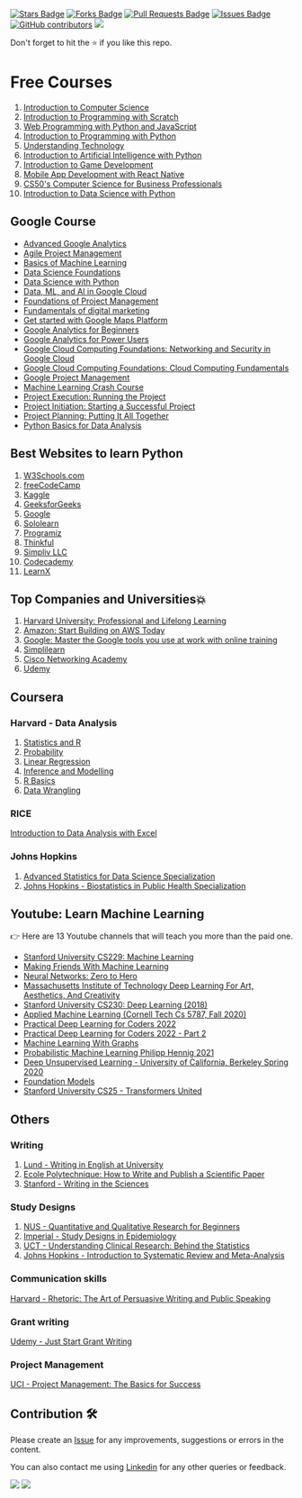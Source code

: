 <a href="https://github.com/drshahizan/research-material/stargazers"><img src="https://img.shields.io/github/stars/drshahizan/research-material" alt="Stars Badge"/></a>
<a href="https://github.com/drshahizan/research-material/network/members"><img src="https://img.shields.io/github/forks/drshahizan/research-material" alt="Forks Badge"/></a>
<a href="https://github.com/drshahizan/research-material/pulls"><img src="https://img.shields.io/github/issues-pr/drshahizan/research-material" alt="Pull Requests Badge"/></a>
<a href="https://github.com/drshahizan/research-material/issues"><img src="https://img.shields.io/github/issues/drshahizan/research-material" alt="Issues Badge"/></a>
<a href="https://github.com/drshahizan/research-material/graphs/contributors"><img alt="GitHub contributors" src="https://img.shields.io/github/contributors/drshahizan/research-material?color=2b9348"></a>
![](https://visitor-badge.glitch.me/badge?page_id=drshahizan/research-material)

Don't forget to hit the :star: if you like this repo.

# Free Courses

1. [Introduction to Computer Science](https://t.co/mIKQfC0QlT)
2. [Introduction to Programming with Scratch](https://t.co/vRxv647Hqg)
3. [Web Programming with Python and JavaScript](https://t.co/HzBmdTEdkT)
4. [Introduction to Programming with Python](https://t.co/hRyuMNzlhM)
5. [Understanding Technology](https://t.co/FDKXqMe4Pj)
6. [Introduction to Artificial Intelligence with Python](https://t.co/VoINVOJQtb)
7. [Introduction to Game Development](https://t.co/wXKNw24tz8)
8. [Mobile App Development with React Native](https://t.co/e7L22cjRYn)
9. [CS50's Computer Science for Business Professionals](https://t.co/w3IxVWTNnq)
10. [Introduction to Data Science with Python](https://t.co/jjrip2gHGj)

## Google Course

- [Advanced Google Analytics](https://lnkd.in/d4dAz8k)
- [Agile Project Management](https://lnkd.in/dMBKgSBV)
- [Basics of Machine Learning](https://lnkd.in/dcYBku7i)
- [Data Science Foundations](https://lnkd.in/d5Dz7q8Y)
- [Data Science with Python](https://lnkd.in/d5BE_D3F)
- [Data, ML, and AI in Google Cloud](https://lnkd.in/d8Ctes66)
- [Foundations of Project Management](https://lnkd.in/dRdNhVhK)
- [Fundamentals of digital marketing](https://lnkd.in/dsqp646j)
- [Get started with Google Maps Platform](https://lnkd.in/dn3PkapX)
- [Google Analytics for Beginners](https://lnkd.in/dTeE2c9n)
- [Google Analytics for Power Users](https://lnkd.in/dQiZiB5m)
- [Google Cloud Computing Foundations: Networking and Security in Google Cloud](https://lnkd.in/d4Pbk5ns)
- [Google Cloud Computing Foundations: Cloud Computing Fundamentals](https://lnkd.in/dYW5FF_B)
- [Google Project Management](https://lnkd.in/dBKUUBgt)
- [Machine Learning Crash Course](https://lnkd.in/dmZinF4p)
- [Project Execution: Running the Project](https://lnkd.in/dZiESFRK)
- [Project Initiation: Starting a Successful Project](https://lnkd.in/dDKzVPnX)
- [Project Planning: Putting It All Together](https://lnkd.in/dtDB9xDA)
- [Python Basics for Data Analysis](https://lnkd.in/dkSXX5EU)

## Best Websites to learn Python

1. [W3Schools.com](https://lnkd.in/dxDE3jWb)
2. [freeCodeCamp](https://lnkd.in/dcH_w-hy)
3. [Kaggle](https://lnkd.in/d2Rh4HPA)
4. [GeeksforGeeks](https://lnkd.in/dcuV2MzN)
5. [Google](https://lnkd.in/d9yFJYXP)
6. [Sololearn]( https://lnkd.in/dZrUNB4s)
7. [Programiz](https://lnkd.in/d_wmDppZ)
8. [Thinkful](https://lnkd.in/dp3dJC3C)
9. [Simpliv LLC]( https://lnkd.in/dR_M9smM)
10. [Codecademy](https://lnkd.in/d7HvnxqK)
11. [LearnX](https://lnkd.in/djAvCF4Y)

## Top Companies and Universities💥

1. [Harvard University: Professional and Lifelong Learning](https://pll.harvard.edu/)
2. [Amazon: Start Building on AWS Today](https://aws.amazon.com/)
3. [Google: Master the Google tools you use at work with online training](https://skillshop.withgoogle.com/)
4. [Simplilearn](https://www.simplilearn.com/)
5. [Cisco Networking Academy](https://www.cisco.com/c/m/en_sg/partners/cisco-networking-academy/index.html)
6. [Udemy](https://www.udemy.com/courses/search/?q=free%20courses)

## Coursera

### Harvard - Data Analysis
1. [Statistics and R](https://lnkd.in/ggwKPfH3)
2. [Probability](https://lnkd.in/gRA-sCrU)
3. [Linear Regression](https://lnkd.in/gCqYdf_W)
4. [Inference and Modelling](https://lnkd.in/gSnuYTMW)
5. [R Basics](https://lnkd.in/gzW8Z5jT)
6. [Data Wrangling](https://lnkd.in/gnArki9W)

### RICE
[Introduction to Data Analysis with Excel](https://lnkd.in/gBVHWzvR)
 
### Johns Hopkins
1. [Advanced Statistics for Data Science Specialization](https://lnkd.in/g_n-3Wn5)
2. [Johns Hopkins - Biostatistics in Public Health Specialization](https://lnkd.in/g2bGxxet)

## Youtube: Learn Machine Learning
👉 Here are 13 Youtube channels that will teach you more than the paid one.

- [Stanford University CS229: Machine Learning](https://t.co/cMLzvsdIcT)
- [Making Friends With Machine Learning](https://t.co/LiujYMWFbT)
- [Neural Networks: Zero to Hero](https://t.co/WaYzmyHYKU)
- [Massachusetts Institute of Technology Deep Learning For Art, Aesthetics, And Creativity](https://t.co/cANOWM1M2B)
- [Stanford University CS230: Deep Learning (2018)](https://t.co/F1jBHejS5k)
- [Applied Machine Learning (Cornell Tech Cs 5787, Fall 2020)](https://t.co/2znEMgrJvf)
- [Practical Deep Learning for Coders 2022](https://t.co/xTg00k7wrt)
- [Practical Deep Learning for Coders 2022 - Part 2](https://t.co/82AHonifNK)
- [Machine Learning With Graphs](https://t.co/hkgfoFoB9O)
- [Probabilistic Machine Learning  Philipp Hennig 2021](https://t.co/Z76gVxeI3d)
- [Deep Unsupervised Learning - University of California, Berkeley Spring 2020](https://t.co/ywkSKC5r5w)
- [Foundation Models](https://t.co/owLqaDXAwj)
- [Stanford University CS25 - Transformers United](https://t.co/nkTtSCG854)

## Others
### Writing
1. [Lund - Writing in English at University](https://lnkd.in/gpMSRaAE)
2. [Ecole Polytechnique: How to Write and Publish a Scientific Paper](https://lnkd.in/gPfSdCSv)
3. [Stanford - Writing in the Sciences](https://lnkd.in/gSK3HbPn)

### Study Designs
1. [NUS - Quantitative and Qualitative Research for Beginners](https://lnkd.in/ggfRpway)
2. [Imperial - Study Designs in Epidemiology](https://lnkd.in/gay73vX8)
3. [UCT - Understanding Clinical Research: Behind the Statistics](https://lnkd.in/g6nhZjt6)
4. [Johns Hopkins - Introduction to Systematic Review and Meta-Analysis](https://lnkd.in/gvA5cfbT)

### Communication skills
[Harvard - Rhetoric: The Art of Persuasive Writing and Public Speaking](https://lnkd.in/gxsf9KgA)

### Grant writing
[Udemy - Just Start Grant Writing](https://lnkd.in/gT2v9peW)

### Project Management
[UCI - Project Management: The Basics for Success](https://lnkd.in/gRpf7NuB)

## Contribution 🛠️
Please create an [Issue](https://github.com/drshahizan/research-material/issues) for any improvements, suggestions or errors in the content.

You can also contact me using [Linkedin](https://www.linkedin.com/in/drshahizan/) for any other queries or feedback.

![](https://komarev.com/ghpvc/?username=drshahizan&label=Views&color=0e75b6&style=flat)
![](https://hit.yhype.me/github/profile?user_id=81284918)
